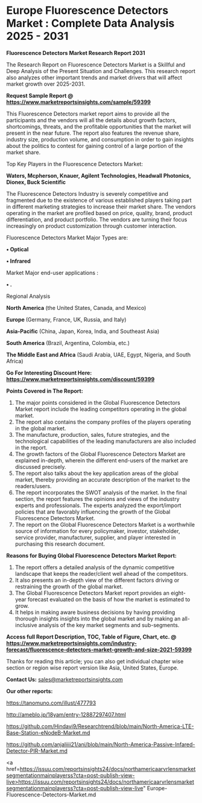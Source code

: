  # Europe Fluorescence Detectors Market : Complete Data Analysis 2025 - 2031

<strong>Fluorescence Detectors Market Research Report 2031</strong>

The Research Report on Fluorescence Detectors Market is a Skillful and Deep Analysis of the Present Situation and Challenges. This research report also analyzes other important trends and market drivers that will affect market growth over 2025-2031.

<strong>Request Sample Report @ <a href=https://www.marketreportsinsights.com/sample/59399>https://www.marketreportsinsights.com/sample/59399</a></strong>

This Fluorescence Detectors market report aims to provide all the participants and the vendors will all the details about growth factors, shortcomings, threats, and the profitable opportunities that the market will present in the near future. The report also features the revenue share, industry size, production volume, and consumption in order to gain insights about the politics to contest for gaining control of a large portion of the market share.

Top Key Players in the Fluorescence Detectors Market:

<strong>Waters, Mcpherson, Knauer, Agilent Technologies, Headwall Photonics, Dionex, Buck Scientific</strong>

The Fluorescence Detectors Industry is severely competitive and fragmented due to the existence of various established players taking part in different marketing strategies to increase their market share. The vendors operating in the market are profiled based on price, quality, brand, product differentiation, and product portfolio. The vendors are turning their focus increasingly on product customization through customer interaction.

Fluorescence Detectors Market Major Types are:

<strong>• Optical

• Infrared</strong>

Market Major end-user applications :

<strong>• .</strong>

Regional Analysis

</u><strong><b>North America</b></strong> (the United States, Canada, and Mexico)

<strong><b>Europe </b></strong>(Germany, France, UK, Russia, and Italy)

<strong><b>Asia-Pacific</b></strong> (China, Japan, Korea, India, and Southeast Asia)

<strong><b>South America</b></strong> (Brazil, Argentina, Colombia, etc.)

<strong><b>The Middle East and Africa</b></strong> (Saudi Arabia, UAE, Egypt, Nigeria, and South Africa)

<strong>Go For Interesting Discount Here: <a href=https://www.marketreportsinsights.com/discount/59399>https://www.marketreportsinsights.com/discount/59399</a></strong>

<strong>Points Covered in The Report:</strong>
<ol>
  <li>The major points considered in the Global Fluorescence Detectors Market report include the leading competitors operating in the global market.</li>
  <li>The report also contains the company profiles of the players operating in the global market.</li>
  <li>The manufacture, production, sales, future strategies, and the technological capabilities of the leading manufacturers are also included in the report.</li>
  <li>The growth factors of the Global Fluorescence Detectors Market are explained in-depth, wherein the different end-users of the market are discussed precisely.</li>
  <li>The report also talks about the key application areas of the global market, thereby providing an accurate description of the market to the readers/users.</li>
  <li>The report incorporates the SWOT analysis of the market. In the final section, the report features the opinions and views of the industry experts and professionals. The experts analyzed the export/import policies that are favorably influencing the growth of the Global Fluorescence Detectors Market.</li>
  <li>The report on the Global Fluorescence Detectors Market is a worthwhile source of information for every policymaker, investor, stakeholder, service provider, manufacturer, supplier, and player interested in purchasing this research document.</li>
</ol>
<strong>Reasons for Buying Global Fluorescence Detectors Market Report:</strong>

<ol>
  <li>The report offers a detailed analysis of the dynamic competitive landscape that keeps the reader/client well ahead of the competitors.</li>
  <li>It also presents an in-depth view of the different factors driving or restraining the growth of the global market.</li>
  <li>The Global Fluorescence Detectors Market report provides an eight-year forecast evaluated on the basis of how the market is estimated to grow.</li>
  <li>It helps in making aware business decisions by having providing thorough insights insights into the global market and by making an all-inclusive analysis of the key market segments and sub-segments.</li>
</ol>
<strong>Access full Report Description, TOC, Table of Figure, Chart, etc. @ <a href=https://www.marketreportsinsights.com/industry-forecast/fluorescence-detectors-market-growth-and-size-2021-59399>https://www.marketreportsinsights.com/industry-forecast/fluorescence-detectors-market-growth-and-size-2021-59399</a></strong>


Thanks for reading this article; you can also get individual chapter wise section or region wise report version like Asia, United States, Europe.

<strong>Contact Us:</strong>
sales@marketreportsinsights.com

<strong>Our other reports:</strong>

<a href=https://tanomuno.com/illust/477793>https://tanomuno.com/illust/477793</a>

<a href=http://ameblo.jp/18yam/entry-12887297407.html>http://ameblo.jp/18yam/entry-12887297407.html</a>

<a href=https://github.com/Hindavi9/Researchtrend/blob/main/North-America-LTE-Base-Station-eNodeB-Market.md>https://github.com/Hindavi9/Researchtrend/blob/main/North-America-LTE-Base-Station-eNodeB-Market.md</a>

<a href=https://github.com/anjaliiii21/ani/blob/main/North-America-Passive-Infared-Detector-PIR-Market.md>https://github.com/anjaliiii21/ani/blob/main/North-America-Passive-Infared-Detector-PIR-Market.md</a>

<a href=https://issuu.com/reportsinsights24/docs/northamericaarvrlensmarketsegmentationmainplayerss?cta=post-publish-view-live>https://issuu.com/reportsinsights24/docs/northamericaarvrlensmarketsegmentationmainplayerss?cta=post-publish-view-live</a>"
Europe-Fluorescence-Detectors-Market.md
